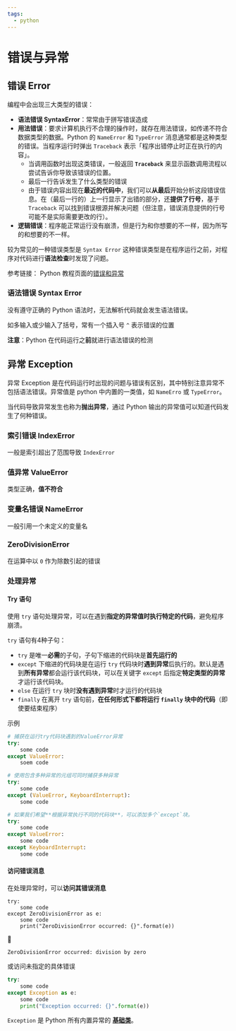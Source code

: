 ```yaml
---
tags:
  - python
---
```


# 错误与异常

## 错误 Error
编程中会出现三大类型的错误：
* **语法错误 SyntaxError**：常常由于拼写错误造成
* **用法错误**：要求计算机执行不合理的操作时，就存在用法错误，如传递不符合数据类型的数据。Python 的 `NameError` 和 `TypeError` 消息通常都是这种类型的错误。当程序运行时弹出 `Traceback` 表示「程序出错停止时正在执行的内容」。
    * 当调用函数时出现这类错误，一般返回 **`Traceback`** 来显示函数调用流程以尝试告诉你导致该错误的位置。
    * 最后一行告诉发生了什么类型的错误
    * 由于错误内容出现在**最近的代码中**，我们可以**从最后**开始分析这段错误信息。在（最后一行的）上一行显示了出错的部分，还**提供了行号**，基于 `Traceback` 可以找到错误根源并解决问题（但注意，错误消息提供的行号可能不是实际需要更改的行）。
* **逻辑错误**：程序能正常运行没有崩溃，但是行为和你想要的不一样，因为所写的和想要的不一样。

较为常见的一种错误类型是 `Syntax Error` 这种错误类型是在程序运行之前，对程序对代码进行**语法检查**时发现了问题。

参考链接：
Python 教程页面的[错误和异常](https://docs.python.org/3/tutorial/errors.html)

### 语法错误 Syntax Error
没有遵守正确的 Python 语法时，无法解析代码就会发生语法错误。

如多输入或少输入了括号，常有一个插入号 `^` 表示错误的位置

**注意**：Python 在代码运行之**前**就进行语法错误的检测

## 异常 Exception
异常 Exception 是在代码运行时出现的问题与错误有区别，其中特别注意异常不包括语法错误。异常值是 python 中内置的一类值，如 `NameErro` 或 `TypeError`。

当代码导致异常发生也称为**抛出异常**，通过 Python 输出的异常值可以知道代码发生了何种错误。

### 索引错误 IndexError
 一般是索引超出了范围导致 `IndexError`

### 值异常 ValueError
类型正确，**值不符合**

### 变量名错误 NameError
一般引用一个未定义的变量名

### ZeroDivisionError
在运算中以 `0` 作为除数引起的错误

### 处理异常
#### Try 语句
使用 `try` 语句处理异常，可以在遇到**指定的异常值时执行特定的代码**，避免程序崩溃。

`try` 语句有4种子句：
* `try` 是唯一**必需**的子句，子句下缩进的代码块是**首先运行的**
* `except` 下缩进的代码块是在运行 `try` 代码块时**遇到异常**后执行的。默认是遇到**所有异常**都会运行该代码块，可以在关键字 `except` 后指定**特定类型的异常**才运行该代码块。
* `else` 在运行 `try` 块时**没有遇到异常**时才运行的代码块
* `finally` 在离开 `try` 语句前，**在任何形式下都将运行 `finally` 块中的代码**（即使要结束程序）

示例
```python
# 捕获在运行try代码块遇到的ValueError异常
try:
    some code
except ValueError:
    soem code

# 使用包含多种异常的元组可同时捕获多种异常
try:
    some code
except (ValueError, KeyboardInterrupt):
    some code

# 如果我们希望**根据异常执行不同的代码块**，可以添加多个`except`块。
try:
    some code
except ValueError:
    some code
except KeyboardInterrupt:
    some code
```

#### 访问错误消息
在处理异常时，可以**访问其错误消息**
```pyhton
try:
    some code
except ZeroDivisionError as e:
    some code
    print("ZeroDivisionError occurred: {}".format(e))
```

:hammer:

```shell
ZeroDivisionError occurred: division by zero
```

或访问未指定的具体错误

```python
try:
    some code
except Exception as e:
    some code
    print("Exception occurred: {}".format(e))
```

`Exception` 是 Python 所有内置异常的 **[基础类](https://docs.python.org/3/library/exceptions.html#bltin-exceptions)**。

